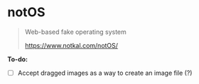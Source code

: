 # notOS

> Web-based fake operating system
> 
> https://www.notkal.com/notOS/

**To-do:**
- [ ] Accept dragged images as a way to create an image file (?)
